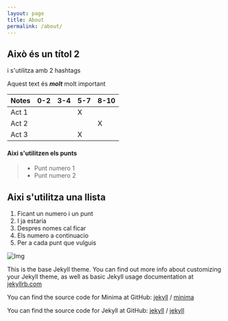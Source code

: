 ```yaml
---
layout: page
title: About
permalink: /about/
---
```


## Això és un títol 2
i s'utilitza amb 2 hashtags

Aquest text és ***molt*** molt important

| Notes |  0-2 | 3-4 | 5-7  | 8-10  |
|---|---|---|---|---|
| Act 1 |   |   |  X |   |
|  Act 2 |   |   |   |  X |
|  Act 3 |   |   |  X |   |

#### Aixi s'utilitzen els punts
>
> - Punt numero 1 
> - Punt numero 2

## Aixi s'utilitza una llista
1. Ficant un numero i un punt
2. I ja estaria
3. Despres nomes cal ficar
4. Els numero a continuacio
5. Per a cada punt que vulguis

![Img]([/assets/images/tux.png](https://www.imprentaonline.net/blog/wp-content/uploads/DALL%C2%B7E-2023-10-16-10.41.49-Illustration-depicting-a-humanoid-robot-with-half-of-its-face-transparent-revealing-intricate-circuits-and-gears-inside.-The-robot-is-holding-a-light-1.png))



This is the base Jekyll theme. You can find out more info about customizing your Jekyll theme, as well as basic Jekyll usage documentation at [jekyllrb.com](https://jekyllrb.com/)

You can find the source code for Minima at GitHub:
[jekyll][jekyll-organization] /
[minima](https://github.com/jekyll/minima)

You can find the source code for Jekyll at GitHub:
[jekyll][jekyll-organization] /
[jekyll](https://github.com/jekyll/jekyll)


[jekyll-organization]: https://github.com/jekyll
